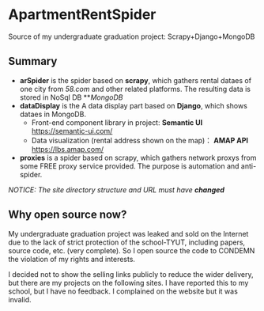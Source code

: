# ApartmentRentSpider
Source of my undergraduate graduation project: Scrapy+Django+MongoDB


## Summary
+ **arSpider** is the spider based on **scrapy**, which gathers rental dataes of one city from *58.com* and other related platforms. The resulting data is stored in NoSql DB ***MongoDB*
+ **dataDisplay** is the A data display part based on **Django**, which shows dataes in MongoDB.
  - Front-end component library in project: **Semantic UI** https://semantic-ui.com/
  - Data visualization (rental address shown on the map)： **AMAP API** https://lbs.amap.com/
+ **proxies** is a spider based on scrapy, which gathers network proxys from some FREE proxy service provided. The purpose is automation and anti-spider.

*NOTICE: The site directory structure and URL must have **changed***


## Why open source now?
  My undergraduate graduation project was leaked and sold on the Internet due to the lack of strict protection of the school-TYUT, including papers, source code, etc. (very complete). So I open source the code to CONDEMN the violation of my rights and interests.

  I decided not to show the selling links publicly to reduce the wider delivery, but there are my projects on the following sites. I have reported this to my school, but I have no feedback. I complained on the website but it was invalid.

